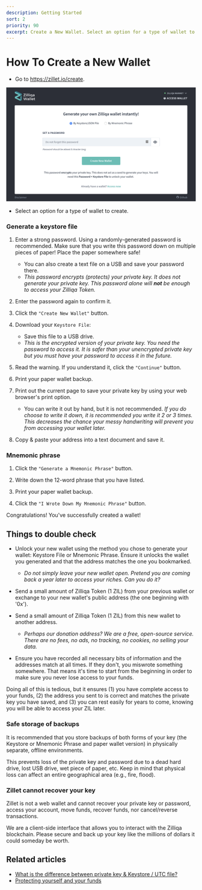 ```yaml
---
description: Getting Started
sort: 2
priority: 90
excerpt: Create a New Wallet. Select an option for a type of wallet to create. Enter a strong password. Click the `"Create New Wallet"` button. Download and safely save your Wallet File.
---
```


# How To Create a New Wallet

* Go to <https://zillet.io/create>.

![](./images/create-wallet.png)

* Select an option for a type of wallet to create. 

### Generate a keystore file

1. Enter a strong password. Using a randomly-generated password is recommended. Make sure that you write this password down on multiple pieces of paper! Place the paper somewhere safe!
   * You can also create a text file on a USB and save your password there.
   * *This password encrypts (protects) your private key. It does not generate your private key. This password alone will **not** be enough to access your Zilliqa Token.*

2. Enter the password again to confirm it.

3. Click the `"Create New Wallet"` button.

4. Download your `Keystore File`:
   * Save this file to a USB drive.
   * *This is the encrypted version of your private key. You need the password to access it. It is safer than your unencrypted private key but you must have your password to access it in the future.*

5. Read the warning. If you understand it, click the `"Continue"` button.

6. Print your paper wallet backup.

7. Print out the current page to save your private key by using your web browser's print option.
   * You can write it out by hand, but it is not recommended. *If you do choose to write it down, it is recommended you write it 2 or 3 times. This decreases the chance your messy handwriting will prevent you from accessing your wallet later.*

8. Copy & paste your address into a text document and save it.

### Mnemonic phrase

1. Click the `"Generate a Mnemonic Phrase"` button.

2. Write down the 12-word phrase that you have listed.

3. Print your paper wallet backup.

4. Click the `"I Wrote Down My Mnemonic Phrase"` button.

Congratulations! You've successfully created a wallet!

## Things to double check

* Unlock your new wallet using the method you chose to generate your wallet: Keystore File or Mnemonic Phrase.  Ensure it unlocks the wallet you generated and that the address matches the one you bookmarked.
  * *Do not simply leave your new wallet open. Pretend you are coming back a year later to access your riches. Can you do it?*

* Send a small amount of Zilliqa Token (1 ZIL) from your previous wallet or exchange to your new wallet's public address (the one beginning with '0x').

* Send a small amount of Zilliqa Token (1 ZIL) from this new wallet to another address.
  * *Perhaps our donation address? We are a free, open-source service. There are no fees, no ads, no tracking, no cookies, no selling your data.*

* Ensure you have recorded all necessary bits of information and the addresses match at all times. If they don't, you miswrote something somewhere. That means it's time to start from the beginning in order to make sure you never lose access to your funds.

Doing all of this is tedious, but it ensures (1) you have complete access to your funds, (2) the address you sent to is correct and matches the private key you have saved, and (3) you can rest easily for years to come, knowing you will be able to access your ZIL later.

### Safe storage of backups

It is recommended that you store backups of both forms of your key (the Keystore or Mnemonic Phrase and paper wallet version) in physically separate, offline environments.

This prevents loss of the private key and password due to a dead hard drive, lost USB drive, wet piece of paper, etc. Keep in mind that physical loss can affect an entire geographical area (e.g., fire, flood).

### Zillet cannot recover your key

Zillet is not a web wallet and cannot recover your private key or password, access your account, move funds, recover funds, nor cancel/reverse transactions.

We are a client-side interface that allows you to interact with the Zilliqa blockchain. Please secure and back up your key like the millions of dollars it could someday be worth.

## Related articles

* [What is the difference between private key & Keystore / UTC file?](/general-knowledge/ethereum-blockchain/difference-between-wallet-types)
* [Protecting yourself and your funds](/staying-safe/protecting-yourself-and-your-funds)
